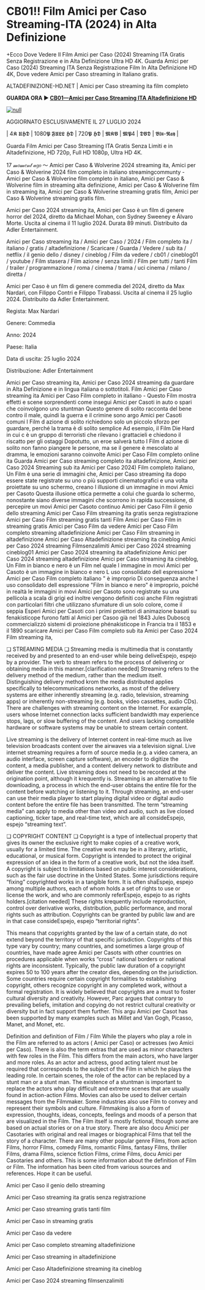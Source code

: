# CB01!! Film Amici per Caso Streaming-ITA (2024) in Alta Definizione

+Ecco Dove Vedere Il Film Amici per Caso (2024) Streaming ITA Gratis Senza Registrazione e in Alta Definizione Ultra HD 4K.
Guarda Amici per Caso (2024) Streaming ITA Senza Registrazione Film In Alta Definizione HD 4K, Dove vedere Amici per Caso streaming in Italiano gratis.

ALTADEFINIZIONE-HD.NET | Amici per Caso streaming ita film completo

**GUARDA ORA ▶️ [CB01—Amici per Caso Streaming ITA Altadefinizione HD](https://t.co/S8gutlYXqs)**

[![null](https://static.wixstatic.com/media/855a25_043b5abeb4ae4d35ac003198e7fe56ed~mv2.gif)](https://t.co/S8gutlYXqs)

AGGIORNATO ESCLUSIVAMENTE IL 27 LUGLIO 2024

| 4𝕶 𝖀𝕳𝕯 | 1080𝕻 𝕱𝖀𝕷𝕷 𝕳𝕯 | 720𝕻 𝕳𝕯 | 𝕸𝕶𝖁 | 𝕸𝕻4 | 𝕯𝖁𝕯 | 𝕭𝖑𝖚-𝕽𝖆𝖞 |

Guarda Film Amici per Caso Streaming ITA Gratis Senza Limiti e in Altadefinizione, HD 720p, Full HD 1080p, Ultra HD 4K.

17 𝓂𝑜𝓂𝑒𝓃𝓉 𝒶𝑔𝑜 ～ Amici per Caso & Wolverine 2024 streaming ita, Amici per Caso & Wolverine 2024 film completo in italiano streamingcommunty - Amici per Caso & Wolverine film completo in italiano, Amici per Caso & Wolverine film in streaming alta definizione, Amici per Caso & Wolverine film in streaming ita, Amici per Caso & Wolverine streaming gratis film, Amici per Caso & Wolverine streaming gratis film.

Amici per Caso 2024 streaming ita, Amici per Caso è un film di genere horror del 2024, diretto da Michael Mohan, con Sydney Sweeney e Álvaro Morte. Uscita al cinema il 11 luglio 2024. Durata 89 minuti. Distribuito da Adler Entertainment.

Amici per Caso streaming ita / Amici per Caso / 2024 / Film completo ita / italiano / gratis / altadefinizione / Scaricare / Guarda / Vedere / sub ita / netflix / il genio dello / disney / cineblog / Film da vedere / cb01 / cineblog01 / youtube / Film stasera / Film azione / senza limiti / Film per tutti / tanti Film / trailer / programmazione / roma / cinema / trama / uci cinema / milano / diretta /

Amici per Caso è un film di genere commedia del 2024, diretto da Max Nardari, con Filippo Contri e Filippo Tirabassi. Uscita al cinema il 25 luglio 2024. Distribuito da Adler Entertainment.


Regista: Max Nardari


Genere: Commedia


Anno: 2024


Paese: Italia


Data di uscita: 25 luglio 2024


Distribuzione: Adler Entertainment


Amici per Caso streaming ita, Amici per Caso 2024 streaming da guardare in Alta Definizione e in lingua italiana o sottotitoli. Film Amici per Caso streaming ita Amici per Caso Film completo in italiano - Questo Film mostra effetti e scene sorprendenti come insegui Amici per Casoti in auto o spari che coinvolgono uno stuntman Questo genere di solito racconta del bene contro il male, quindi la guerra e il crimine sono argo Amici per Casoti comuni I Film d azione di solito richiedono solo un piccolo sforzo per guardare, perché la trama è di solito semplice Ad esempio, il Film Die Hard in cui c è un gruppo di terroristi che rilevano i grattacieli e chiedono il riscatto per gli ostaggi Dopotutto, un eroe salverà tutto I Film d azione di solito non fanno piangere le persone, ma se il genere è mescolato al dramma, le emozioni saranno coinvolte Amici per Caso Film completo online ita Guarda Amici per Caso streaming completo ita altadefinizione, Amici per Caso 2024 Streaming sub ita Amici per Caso 2024) Film completo italiano, Un Film è una serie di immagini che, Amici per Caso streaming ita dopo essere state registrate su uno o più supporti cinematografici e una volta proiettate su uno schermo, creano l illusione di un immagine in movi Amici per Casoto Questa illusione ottica permette a colui che guarda lo schermo, nonostante siano diverse immagini che scorrono in rapida successione, di percepire un movi Amici per Casoto continuo Amici per Caso Film il genio dello streaming Amici per Caso Film streaming ita gratis senza registrazione Amici per Caso Film streaming gratis tanti Film Amici per Caso Film in streaming gratis Amici per Caso Film da vedere Amici per Caso Film completo streaming altadefinizione Amici per Caso Film streaming in altadefinizione Amici per Caso Altadefinizione streaming ita cineblog Amici per Caso 2024 streaming Filmsenzalimiti Amici per Caso 2024 streaming cineblog01 Amici per Caso 2024 streaming ita altadefinizione Amici per Caso 2024 streaming altadefinizione Amici per Caso streaming ita cineblog, Un Film in bianco e nero è un Film nel quale l immagine in movi Amici per Casoto è un immagine in bianco e nero L uso consolidato dell espressione " Amici per Caso Film completo italiano " è improprio Di conseguenza anche l uso consolidato dell espressione "Film in bianco e nero" è improprio, poiché in realtà le immagini in movi Amici per Casoto sono registrate su una pellicola a scala di grigi ed inoltre vengono definiti così anche Film registrati con particolari filtri che utilizzano sfumature di un solo colore, come il seppia Esperi Amici per Casoti con i primi proiettori di animazione basati su fenakisticope furono fatti al Amici per Casoo già nel 1843 Jules Duboscq commercializzò sistemi di proiezione phénakisticope in Francia tra il 1853 e il 1890 scaricare Amici per Caso Film completo sub ita Amici per Caso 2024 Film streaming ita,

❏ STREAMING MEDIA ❏ Streaming media is multimedia that is constantly received by and presented to an end-user while being deliveEspejo, espejo by a provider. The verb to stream refers to the process of delivering or obtaining media in this manner.[clarification needed] Streaming refers to the delivery method of the medium, rather than the medium itself. Distinguishing delivery method krom the media distributed applies specifically to telecommunications networks, as most of the delivery systems are either inherently streaming (e.g. radio, television, streaming apps) or inherently non-streaming (e.g. books, video cassettes, audio CDs). There are challenges with streaming content on the Internet. For example, users whose Internet connection lacks sufficient bandwidth may experience stops, lags, or slow buffering of the content. And users lacking compatible hardware or software systems may be unable to stream certain content.

Live streaming is the delivery of Internet content in real-time much as live television broadcasts content over the airwaves via a television signal. Live internet streaming requires a form of source media (e.g. a video camera, an audio interface, screen capture software), an encoder to digitize the content, a media publisher, and a content delivery network to distribute and deliver the content. Live streaming does not need to be recorded at the origination point, although it krequently is. Streaming is an alternative to file downloading, a process in which the end-user obtains the entire file for the content before watching or listening to it. Through streaming, an end-user can use their media player to start playing digital video or digital audio content before the entire file has been transmitted. The term “streaming media” can apply to media other than video and audio, such as live closed captioning, ticker tape, and real-time text, which are all consideEspejo, espejo “streaming text”.

❏ COPYRIGHT CONTENT ❏ Copyright is a type of intellectual property that gives its owner the exclusive right to make copies of a creative work, usually for a limited time. The creative work may be in a literary, artistic, educational, or musical form. Copyright is intended to protect the original expression of an idea in the form of a creative work, but not the idea itself. A copyright is subject to limitations based on public interest considerations, such as the fair use doctrine in the United States. Some jurisdictions require “fixing” copyrighted works in a tangible form. It is often shaEspejo, espejo among multiple authors, each of whom holds a set of rights to use or license the work, and who are commonly referEspejo, espejo to as rights holders.[citation needed] These rights krequently include reproduction, control over derivative works, distribution, public performance, and moral rights such as attribution. Copyrights can be granted by public law and are in that case consideEspejo, espejo “territorial rights”.

This means that copyrights granted by the law of a certain state, do not extend beyond the territory of that specific jurisdiction. Copyrights of this type vary by country; many countries, and sometimes a large group of countries, have made agree Amici per Casots with other countries on procedures applicable when works “cross” national borders or national rights are inconsistent. Typically, the public law duration of a copyright expires 50 to 100 years after the creator dies, depending on the jurisdiction. Some countries require certain copyright formalities to establishing copyright, others recognize copyright in any completed work, without a formal registration. It is widely believed that copyrights are a must to foster cultural diversity and creativity. However, Parc argues that contrary to prevailing beliefs, imitation and copying do not restrict cultural creativity or diversity but in fact support them further. This argu Amici per Casot has been supported by many examples such as Millet and Van Gogh, Picasso, Manet, and Monet, etc.

Definition and definition of Film / Film While the players who play a role in the Film are referred to as actors ( Amici per Caso) or actresses (wo Amici per Caso). There is also the term extras that are used as minor characters with few roles in the Film. This differs from the main actors, who have larger and more roles. As an actor and actress, good acting talent must be required that corresponds to the subject of the Film in which he plays the leading role. In certain scenes, the role of the actor can be replaced by a stunt man or a stunt man. The existence of a stuntman is important to replace the actors who play difficult and extreme scenes that are usually found in action-action Films. Movies can also be used to deliver certain messages from the Filmmaker. Some industries also use Film to convey and represent their symbols and culture. Filmmaking is also a form of expression, thoughts, ideas, concepts, feelings and moods of a person that are visualized in the Film. The Film itself is mostly fictional, though some are based on actual stories or on a true story. There are also docu Amici per Casotaries with original and real images or biographical Films that tell the story of a character. There are many other popular genre Films, from action Films, horror Films, comedy Films, romantic Films, fantasy Films, thriller Films, drama Films, science fiction Films, crime Films, docu Amici per Casotaries and others. This is some information about the definition of Film or Film. The information has been cited from various sources and references. Hope it can be useful.

Amici per Caso il genio dello streaming

Amici per Caso streaming ita gratis senza registrazione

Amici per Caso streaming gratis tanti film

Amici per Caso in streaming gratis

Amici per Caso da vedere

Amici per Caso completo streaming altadefinizione

Amici per Caso streaming in altadefinizione

Amici per Caso Altadefinizione streaming ita cineblog

Amici per Caso 2024 streaming filmsenzalimiti
